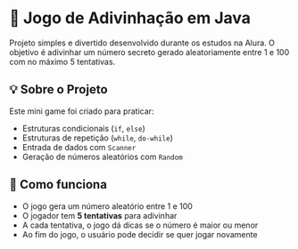 # 🎯 Jogo de Adivinhação em Java

Projeto simples e divertido desenvolvido durante os estudos na Alura. O objetivo é adivinhar um número secreto gerado aleatoriamente entre 1 e 100 com no máximo 5 tentativas.

## 💡 Sobre o Projeto

Este mini game foi criado para praticar:
- Estruturas condicionais (`if`, `else`)
- Estruturas de repetição (`while`, `do-while`)
- Entrada de dados com `Scanner`
- Geração de números aleatórios com `Random`

## 🧠 Como funciona

- O jogo gera um número aleatório entre 1 e 100
- O jogador tem **5 tentativas** para adivinhar
- A cada tentativa, o jogo dá dicas se o número é maior ou menor
- Ao fim do jogo, o usuário pode decidir se quer jogar novamente
